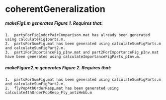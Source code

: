 # coherentGeneralization

##### makeFig1.m generates Figure 1. Requires that:

	1.  partsForFig1odorPairComparison.mat has already been generated using calculateFig1parts.m.
	2.  partsForSumFig.mat has been generated using calculateSumFigParts.m and calculateSumFigPart2.m.
	3.  part1ForImportanceFig_pInv.mat and part2ForImportanceFig_pInv.mat have been generated using calculateImportanceFigParts_pInv.m.


##### makeFigure2.m generates Figure 2. Requires that:

	1.  partsForSumFig.mat has been generated using calculateSumFigParts.m and calculateSumFigPart2.m.
	2.  flyPop4thOrderResp…mat has been generated using calculate4thOrderPopResp_Fly_antiHebb.m
